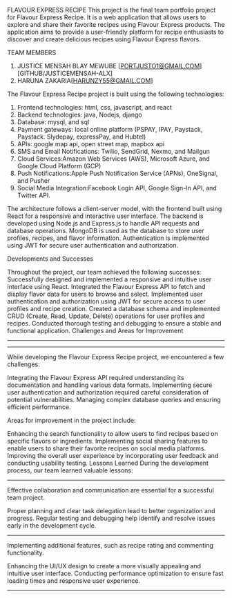 FLAVOUR EXPRESS RECIPE
This project is the final team portfolio project for Flavour Express Recipe. It is a web application that allows users to explore and share their favorite recipes using Flavour Express products. The application aims to provide a user-friendly platform for recipe enthusiasts to discover and create delicious recipes using Flavour Express flavors.


TEAM MEMBERS
1.	JUSTICE MENSAH BLAY MEWUBE [PORTJUSTO1@GMAIL.COM] [GITHUB/JUSTICEMENSAH-ALX]
2.	HARUNA ZAKARIA[HARUNZY55@GMAIL.COM]

The Flavour Express Recipe project is built using the following technologies:
1. Frontend technologies: html, css, javascript, and react
2. Backend technologies: java, Nodejs, django
3. Database: mysql, and sql 
1. Payment gateways: local online platform (PSPAY, IPAY, Paystack, Paystack. Slydepay, expressPay, and
Hubtel)
2. APIs: google map api, open street map, mapbox api
3. SMS and Email Notifications: Twilio, SendGrid, Nexmo, and Mailgun
4. Cloud Services:Amazon Web Services (AWS), Microsoft Azure, and Google Cloud Platform (GCP)
5. Push Notifications:Apple Push Notification Service (APNs), OneSignal, and Pusher
6. Social Media Integration:Facebook Login API, Google Sign-In API, and Twitter API.

The architecture follows a client-server model, with the frontend built using React for a responsive and interactive user interface. The backend is developed using Node.js and Express.js to handle API requests and database operations. MongoDB is used as the database to store user profiles, recipes, and flavor information. Authentication is implemented using JWT for secure user authentication and authorization.

Developments and Successes

Throughout the project, our team achieved the following successes:
Successfully designed and implemented a responsive and intuitive user interface using React.
Integrated the Flavour Express API to fetch and display flavor data for users to browse and select.
Implemented user authentication and authorization using JWT for secure access to user profiles and recipe creation.
Created a database schema and implemented CRUD (Create, Read, Update, Delete) operations for user profiles and recipes.
Conducted thorough testing and debugging to ensure a stable and functional application.
Challenges and Areas for Improvement

***********************************************************************************************************

***********************************************************************************************************

While developing the Flavour Express Recipe project, we encountered a few challenges:

Integrating the Flavour Express API required understanding its documentation and handling various data formats.
Implementing secure user authentication and authorization required careful consideration of potential vulnerabilities.
Managing complex database queries and ensuring efficient performance.

Areas for improvement in the project include:

Enhancing the search functionality to allow users to find recipes based on specific flavors or ingredients.
Implementing social sharing features to enable users to share their favorite recipes on social media platforms.
Improving the overall user experience by incorporating user feedback and conducting usability testing.
Lessons Learned
During the development process, our team learned valuable lessons:

***********************************************************************************************************

Effective collaboration and communication are essential for a successful team project.

Proper planning and clear task delegation lead to better organization and progress.
Regular testing and debugging help identify and resolve issues early in the development cycle.

***********************************************************************************************************

Implementing additional features, such as recipe rating and commenting functionality.

Enhancing the UI/UX design to create a more visually appealing and intuitive user interface.
Conducting performance optimization to ensure fast loading times and responsive user experience.

***********************************************************************************************************


